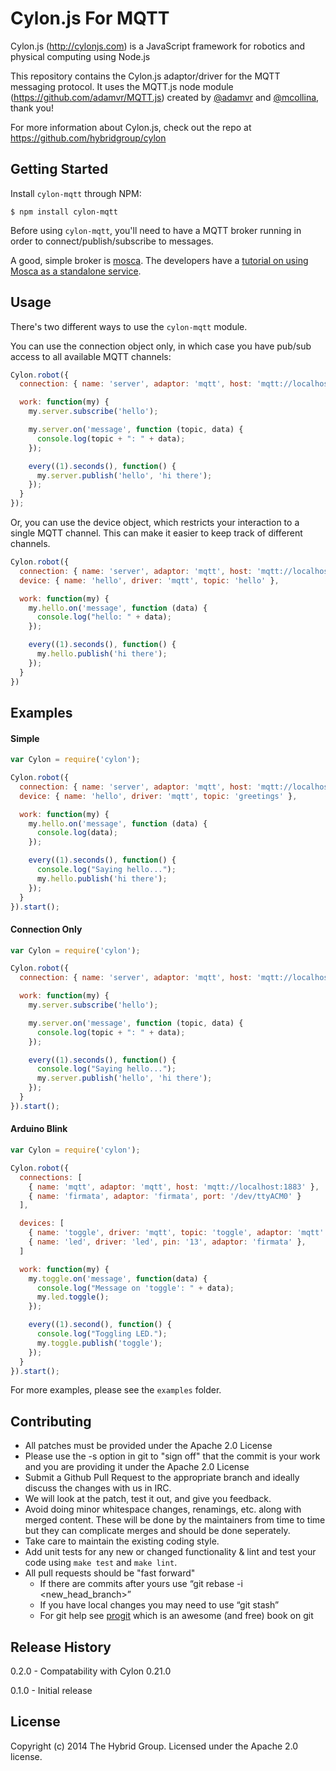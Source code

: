 # Cylon.js For MQTT

Cylon.js (http://cylonjs.com) is a JavaScript framework for robotics and physical computing using Node.js

This repository contains the Cylon.js adaptor/driver for the MQTT messaging protocol.
It uses the MQTT.js node module (https://github.com/adamvr/MQTT.js) created by [@adamvr](https://github.com/adamvr) and [@mcollina](https://github.com/mcollina), thank you!

For more information about Cylon.js, check out the repo at https://github.com/hybridgroup/cylon

## Getting Started

Install `cylon-mqtt` through NPM:

    $ npm install cylon-mqtt

Before using `cylon-mqtt`, you'll need to have a MQTT broker running in order to connect/publish/subscribe to messages.

A good, simple broker is [mosca](https://github.com/mcollina/mosca).
The developers have a [tutorial on using Mosca as a standalone service](https://github.com/mcollina/mosca/wiki/Mosca-as-a-standalone-service.).

## Usage

There's two different ways to use the `cylon-mqtt` module.

You can use the connection object only, in which case you have pub/sub access to all available MQTT channels:

```javascript
Cylon.robot({
  connection: { name: 'server', adaptor: 'mqtt', host: 'mqtt://localhost:1883' },

  work: function(my) {
    my.server.subscribe('hello');

    my.server.on('message', function (topic, data) {
      console.log(topic + ": " + data);
    });

    every((1).seconds(), function() {
      my.server.publish('hello', 'hi there');
    });
  }
});
```

Or, you can use the device object, which restricts your interaction to a single MQTT channel.
This can make it easier to keep track of different channels.

```javascript
Cylon.robot({
  connection: { name: 'server', adaptor: 'mqtt', host: 'mqtt://localhost:1883' },
  device: { name: 'hello', driver: 'mqtt', topic: 'hello' },

  work: function(my) {
    my.hello.on('message', function (data) {
      console.log("hello: " + data);
    });

    every((1).seconds(), function() {
      my.hello.publish('hi there');
    });
  }
})
```

## Examples

#### Simple

```javascript
var Cylon = require('cylon');

Cylon.robot({
  connection: { name: 'server', adaptor: 'mqtt', host: 'mqtt://localhost:1883' },
  device: { name: 'hello', driver: 'mqtt', topic: 'greetings' },

  work: function(my) {
    my.hello.on('message', function (data) {
      console.log(data);
    });

    every((1).seconds(), function() {
      console.log("Saying hello...");
      my.hello.publish('hi there');
    });
  }
}).start();
```

#### Connection Only

```javascript
var Cylon = require('cylon');

Cylon.robot({
  connection: { name: 'server', adaptor: 'mqtt', host: 'mqtt://localhost:1883' },

  work: function(my) {
    my.server.subscribe('hello');

    my.server.on('message', function (topic, data) {
      console.log(topic + ": " + data);
    });

    every((1).seconds(), function() {
      console.log("Saying hello...");
      my.server.publish('hello', 'hi there');
    });
  }
}).start();
```

#### Arduino Blink

```javascript
var Cylon = require('cylon');

Cylon.robot({
  connections: [
    { name: 'mqtt', adaptor: 'mqtt', host: 'mqtt://localhost:1883' },
    { name: 'firmata', adaptor: 'firmata', port: '/dev/ttyACM0' }
  ],

  devices: [
    { name: 'toggle', driver: 'mqtt', topic: 'toggle', adaptor: 'mqtt' },
    { name: 'led', driver: 'led', pin: '13', adaptor: 'firmata' },
  ]

  work: function(my) {
    my.toggle.on('message', function(data) {
      console.log("Message on 'toggle': " + data);
      my.led.toggle();
    });

    every((1).second(), function() {
      console.log("Toggling LED.");
      my.toggle.publish('toggle');
    });
  }
}).start();
```

For more examples, please see the `examples` folder.

## Contributing

* All patches must be provided under the Apache 2.0 License
* Please use the -s option in git to "sign off" that the commit is your work and you are providing it under the Apache 2.0 License
* Submit a Github Pull Request to the appropriate branch and ideally discuss the changes with us in IRC.
* We will look at the patch, test it out, and give you feedback.
* Avoid doing minor whitespace changes, renamings, etc. along with merged content. These will be done by the maintainers from time to time but they can complicate merges and should be done seperately.
* Take care to maintain the existing coding style.
* Add unit tests for any new or changed functionality & lint and test your code using `make test` and `make lint`.
* All pull requests should be "fast forward"
  * If there are commits after yours use “git rebase -i <new_head_branch>”
  * If you have local changes you may need to use “git stash”
  * For git help see [progit](http://git-scm.com/book) which is an awesome (and free) book on git

## Release History

0.2.0 - Compatability with Cylon 0.21.0

0.1.0 - Initial release

## License

Copyright (c) 2014 The Hybrid Group. Licensed under the Apache 2.0 license.
